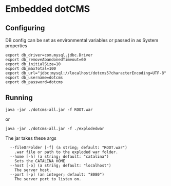 # Embedded dotCMS

## Configuring

DB config can be set as environmental variables or passed in as System properties
```
export db_driver=com.mysql.jdbc.Driver
export db_removeAbandonedTimeout=60
export db_initialSize=10
export db_maxTotal=100
export db_url="jdbc:mysql://localhost/dotcms5?characterEncoding=UTF-8"
export db_username=dotcms
export db_password=dotcms
```


## Running

`java -jar ./dotcms-all.jar -f ROOT.war`

or

`java -jar ./dotcms-all.jar -f ./explodedwar`

The jar takes these args
```
  --fileOrFolder [-f] (a string; default: "ROOT.war")
    .war file or path to the exploded war folder.
  --home [-h] (a string; default: "catalina")
    Sets the CATALINA_HOME
  --host [-o] (a string; default: "localhost")
    The server host.
  --port [-p] (an integer; default: "8080")
    The server port to listen on.
```


